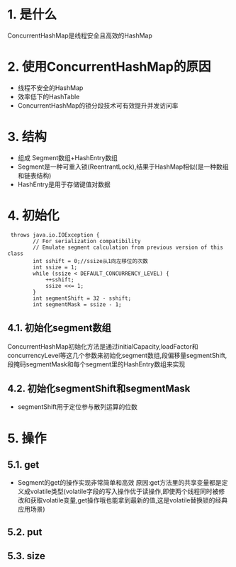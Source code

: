 # 1. 是什么
ConcurrentHashMap是线程安全且高效的HashMap
# 2. 使用ConcurrentHashMap的原因
- 线程不安全的HashMap
- 效率低下的HashTable
- ConcurrentHashMap的锁分段技术可有效提升并发访问率
# 3. 结构
- 组成
Segment数组+HashEntry数组
- Segment是一种可重入锁(ReentrantLock),结果于HashMap相似(是一种数组和链表结构)
- HashEntry是用于存储键值对数据 
# 4. 初始化 
```
 throws java.io.IOException {
        // For serialization compatibility
        // Emulate segment calculation from previous version of this class
        int sshift = 0;//ssize从1向左移位的次数
        int ssize = 1;
        while (ssize < DEFAULT_CONCURRENCY_LEVEL) {
            ++sshift;
            ssize <<= 1;
        }
        int segmentShift = 32 - sshift;
        int segmentMask = ssize - 1;
```
## 4.1. 初始化segment数组
ConcurrentHashMap初始化方法是通过initialCapacity,loadFactor和concurrencyLevel等这几个参数来初始化segment数组,段偏移量segmentShift,段掩码segmentMask和每个segment里的HashEntry数组来实现
## 4.2. 初始化segmentShift和segmentMask
- segmentShift用于定位参与散列运算的位数
# 5. 操作
## 5.1. get
  - Segment的get的操作实现非常简单和高效
  原因:get方法里的共享变量都是定义成volatile类型(volatile字段的写入操作优于读操作,即使两个线程同时被修改和获取volatile变量,get操作哦也能拿到最新的值,这是volatile替换锁的经典应用场景)
## 5.2. put
## 5.3. size